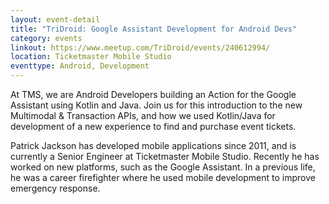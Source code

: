```yaml
---
layout: event-detail
title: "TriDroid: Google Assistant Development for Android Devs"
category: events
linkout: https://www.meetup.com/TriDroid/events/240612994/
location: Ticketmaster Mobile Studio
eventtype: Android, Development
---
```


At TMS, we are Android Developers building an Action for the Google Assistant using Kotlin and Java. Join us for this introduction to the new Multimodal & Transaction APIs, and how we used Kotlin/Java for development of a new experience to find and purchase event tickets.

Patrick Jackson has developed mobile applications since 2011, and is currently a Senior Engineer at Ticketmaster Mobile Studio. Recently he has worked on new platforms, such as the Google Assistant. In a previous life, he was a career firefighter where he used mobile development to improve emergency response.